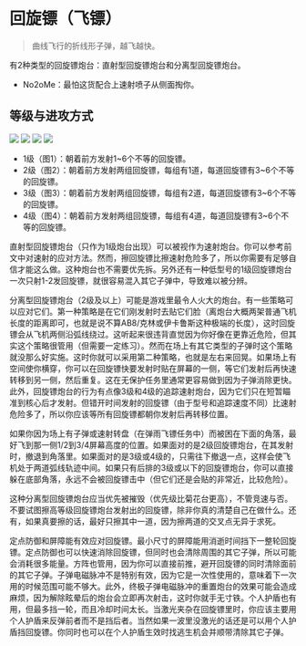 # 回旋镖（飞镖）

> 曲线飞行的折线形子弹，越飞越快。

有2种类型的回旋镖炮台：直射型回旋镖炮台和分离型回旋镖炮台。

- No2oMe：最怕这货配合上速射喷子从侧面掏你。

## 等级与进攻方式

<img src="/turrets/boomerang_1.png" style={{zoom:1.25}}/>
<img src="/turrets/boomerang_2.png" style={{zoom:1.25}}/>
<img src="/turrets/boomerang_3.png" style={{zoom:1.25}}/>
<img src="/turrets/boomerang_4.png" style={{zoom:1.25}}/>

- 1级（图1）：朝着前方发射1~6个不等的回旋镖。
- 2级（图2）：朝着前方发射两组回旋镖，每组有1道，每道回旋镖有3~6个不等的回旋镖。
- 3级（图3）：朝着前方发射两组回旋镖，每组有2道，每道回旋镖有3~6个不等的回旋镖。
- 4级（图4）：朝着前方发射两组回旋镖，每组有4道，每道回旋镖有3~6个不等的回旋镖。

直射型回旋镖炮台（只作为1级炮台出现）可以被视作为速射炮台。你可以参考前文中对速射的应对方法。然而，擦回旋镖比擦速射危险多了，所以你需要有足够自信才能这么做。这种炮台也不需要优先拆。另外还有一种低型号的1级回旋镖炮台一次只射1-2发回旋镖，就很容易混入其它子弹中，导致难以被分辨。

分离型回旋镖炮台（2级及以上）可能是游戏里最令人火大的炮台。有一些策略可以应对它们。第一种策略是在它们刚发射时去贴它们脸（离炮台大概两架普通飞机长度的距离即可，也就是说不算AB8/克林或伊卡鲁斯这种极端的长度），这时回旋镖会从飞机两侧沿弧线绕过。这听起来很违背直觉因为你好像在更靠近危险，但其实这个策略很管用（但需要一定练习）。然而在场上有其它类型的子弹时这个策略就没那么好实施。这时你就可以采用第二种策略，也就是左右来回晃。如果场上有空间使你横穿，你可以在回旋镖快要发射时贴在屏幕的一侧，等它们发射后再快速转移到另一侧，然后重复。这在无保护任务里通常更容易做到因为子弹消除更快。此外，回旋镖炮台的行为有点像3级和4级的追踪速射炮台，因为它们只在短暂瞄准到核心后才发射。但错开时间发射的回旋镖（由于型号和追踪速度不同）比速射危险多了，所以你应该等所有回旋镖都朝你发射后再转移位置。

如果你因为场上有子弹或速射转盘（在弹雨飞镖任务中）而被困在下面的角落，最好飞到那一侧1/2到3/4屏幕高度的位置。如果面对的是2级回旋镖炮台，在其发射时，撤退到角落里。如果面对的是3级或4级的，只需往下撤退一点，这样会使飞机处于两道弧线轨迹中间。如果只有后排的3级或以下的回旋镖炮台，你可以直接躲在底部角落，永远不会被回旋镖击中（但它们还是会贴的非常近，比较危险）。

这种分离型回旋镖炮台应当优先被摧毁（优先级比菊花台更高），不管竞速与否。不要试图擦高等级回旋镖炮台发射出的回旋镖，除非你真的清楚自己在做什么。还有，如果真要擦的话，最好只擦其中一道，因为擦两道的交叉点无异于求死。

定点防御和屏障能有效应对回旋镖。最小尺寸的屏障能用消逝时间挡下一整轮回旋镖。定点防御也可以快速消除回旋镖，但同时也会清除周围的其它子弹，所以可能会消耗很多能量。方阵也管用，因为你可以直接前推，避开回旋镖的同时清除面前的其它子弹。子弹电磁脉冲不是特别有效，因为它是一次性使用的，意味着下一次用的时候范围可能不够大。此外，终极子弹电磁脉冲的重置炮台的效果可能会造成麻烦，因为解除眩晕后的炮台会立即再次射击，这时你就手无寸铁。个人护盾也有用，但最多挡一轮，而且冷却时间太长。当激光夹杂在回旋镖里时，你应该主要用个人护盾来反弹前者而不是挡后者。当然如果一波里没激光的话还是可以用个人护盾挡回旋镖。你同时也可以在个人护盾生效时找逃生机会并顺带清除其它子弹。
